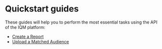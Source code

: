 # Quickstart guides

These guides will help you to perform the most essential tasks using the API of the IQM platform:

* [Create a Report](https://github.com/iqmcorp/docs/blob/main/Reporting-API-Quickstart-Guide.md)
* [Upload a Matched Audience](https://github.com/iqmcorp/docs/blob/main/Matched-Audience-Upload-API-Quickstart-Guide.md)
